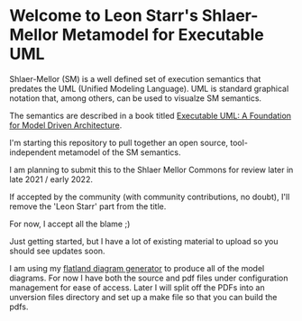 # Welcome to Leon Starr's Shlaer-Mellor Metamodel for Executable UML

Shlaer-Mellor (SM) is a well defined set of execution semantics that predates the UML (Unified Modeling Language).
UML is standard graphical notation that, among others, can be used to visualze SM semantics.

The semantics are described in a book titled [Executable UML: A Foundation for Model Driven Architecture](https://github.com/modelint/shlaer-mellor-metamodel/wiki/Resources).

I'm starting this repository to pull together an open source, tool-independent metamodel of the SM semantics.

I am planning to submit this to the Shlaer Mellor Commons for review later in late 2021 / early 2022.

If accepted by the community (with community contributions, no doubt), I'll remove the 'Leon Starr' part from the title.

For now, I accept all the blame ;)

Just getting started, but I have a lot of existing material to upload so you should see updates soon.

I am using my [flatland diagram generator](https://github.com/modelint/flatland-model-diagram-editor) to produce all of the model diagrams. For now I have both the source and pdf files under configuration management for ease of access. Later I will split off the PDFs into an unversion files directory and set up a make file so that you can build the pdfs.
